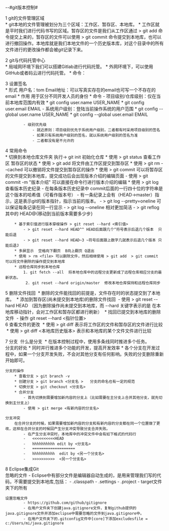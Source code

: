 --#git版本控制#

1 git的文件管理区域
​	
		* git本地的文件管理被划分为三个区域：工作区、暂存区、本地库。
		* 工作区就是平时我们进行代码书写的区域。暂存区的文件是我们从工作区通过 > git add 命令提交上来的，暂存区的文件可以使用 > git commit 命令提交到本地库，也可以进行撤回操作。本地库就是我们本地文件的一个历史版本库，对这个目录中的所有文件进行的更改操作都会被git记录下来。

2 git与代码托管中心
​	
		* 局域网环境下我们可以搭建Gitlab进行代码托管。
		* 外网环境下，可以使用GitHub或者码云进行代码托管。
		* 命令：

3 设置签名
​	
		* 形式 用户名：tom
			  Email地址：可以写真实存在的email也可写一个不存在的email
		* 作用 用于区分不同开发人员的身份
		* 命令
			- 项目级别/仓库级别：仅在当前本地库范围内有效
				* git config user.name USER_NAME
				* git config user.email EMAIL
			- 系统用户级别：登陆当前操作系统的用户范围
				* git config --global user.name USER_NAME
				* git config --global user.email EMAIL
				
			- 级别优先级
				- 就近原则：项目级别优先于系统用户级别，二者都有时采用项目级别的签名
				- 如果只有系统用户级别的签名，就以系统用户级别的签名为准
				- 二者都没有是不允许的


4 常用命令
​		
		* 切换到本地仓库文件夹  执行-> git init 初始化仓库
		* 使用 > git status 查看工作区  暂存区的状态
		* 使用 > git add <file> 将文件由工作区提交到暂存区
		* 使用 > git rm --cached <file> 可以撤销将文件提交到暂存区的操作
		* 使用 > git commit <file> 可以将暂存区的文件提交到本地库，提交成功后会出现版本介绍的编辑页面
			- 使用 > git commit -m "版本介绍" <file> 可以直接在命令行进行版本介绍的编辑
		* 使用 > git log 查看版本历史纪录
			- 在每条版本历史纪录中 commit后面的一行四十位的字符串是这个版本的哈希值（可看作版本号）
			- 有一条纪录上会有（HEAD->master）指示，这是表示git的版本指针，指示当前的版本。
			- > git log --pretty=oneline  可以保证每条记录在同一行显示
			- > git log --oneline  相对更加简洁
			- > git reflog  其中的 HEAD@{移动到当前版本需要多少步}
			
		* 基于索引值进行版本穿梭操作 > git reset --hard <索引值>
			- > git reset --hard HEAD^^ HEAD后面跟几个^符号表示后退几个版本  只能后退
			- > git reset --hard HEAD~3 ~符号后面跟上数字几就表示后退几个版本 只能后退J
		* 多屏显示  空格向下翻页  B向上翻页 Q退出
		* 使用 > rm <file> 可以删除文件，然后相继使用 > git add  > git commit 可以将文件删除的操作提交到本地库
		* 远程仓库同步到本地仓库
			1. git fetch --all  将本地仓库中的远程分支更新成了远程仓库相应分支的最新状态。
	         2. git reset --hard origin/master  修改本地仓库保持和远程仓库同步

5 删除文件找回
​		* 删除的文件能找回的前提是，文件存在时的状态提交到了本地库。
​		* 添加到暂存区(尚未提交到本地库)的删除文件找回
​			- 使用 > git reset --hard HEAD （因为删除操作尚未提交到本地库，而 --hard 关键字表示的是 在本地库移动指针，会对工作区和暂存区都进行刷新）
​		* 找回已提交到本地库的删除文件
​			- 操作 git reset --hard <指针位置>
​		
6 查看文件的更改
​		* 使用 > git diff <file> 表示将工作区的文件和暂存区的文件进行比较
​		* 使用 > git diff <本地库历史版本> <file> 表示和本地库的某个文件文件进行比较


7 分支
​	什么是分支 
​		* 在版本控制过程中，使用多条线同时推进多个任务。
​		
	分支的好处
		* 同时并行推进多个功能的开发，提高开发效率
		* 各个分支在开发过程中，如果一个分支开发失败，不会对其他分支有任何影响。失败的分支删除重新开始即可。
	
	分支的操作
		* 查看分支 > git branch -v
		* 创建分支 > git branch <分支名 >   分支的命名也有一定的规范
		* 切换分支 > git checkout <分支名>   
		* 合并分支 
			- 首先切换到需要增加新内容的分支上（比如需要在主分支上合并其他分支，就先切换到主分支上）
			- 使用 > git merge <有新内容的分支名>
	
	分支冲突
		在合并分支的时候，如果需要增加新内容的分支和有新内容的分支都在同一个位置做了更改，这样在合并分支的时候回产生分支冲突导致分支合并失败。
			- 在产生分支冲突时，本地库中的冲突文件中会有如下格式的代码行
			-   <<<<<<<<<<HEAD
			-   hhhhhhhhhh edit by <分支名>
			-   ===================
			-   hhhhhhhhhh  edit by <另一个分支名>
			-   >>>>>>>>>>  <另一个分支名>


8 Eclipse集成Git
​	
	忽略的文件
		- Eclipse中有部分文件是编辑器自动生成的，是用来管理我们写的代码，不需要提交到本地库,包括：
			- .classpath
			- .settings
			- .project
			- target文件夹下的所有
	
	设置忽略文件
			- https://github.com/github/gitignore
			- 在用户文件夹下创建java.gitignore文件，复制github提供的java.gitignore文件并添加eclipse中需要忽略的文件到java.gitignore中。
			- 在用户文件夹下的.gitconfig文件中[core]下添加excludesfile = c:/Users/mi/java.gitignore 

